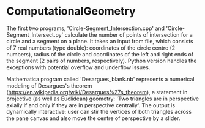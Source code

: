 # ComputationalGeometry
The first two programs, 'Circle-Segment_Intersection.cpp' and 'Circle-Segment_Intersect.py' calculate the number of points of intersection for a circle and a segment on a plane. It takes an input from file, which consists of 7 real numbers (type double): coordinates of the circle centre (2 numbers), radius of the circle and coordinates of the left and right ends of the segment (2 pairs of numbers, respectively). Python version handles the exceptions with potential overflow and underflow issues.

Mathematica program called 'Desargues_blank.nb' represents a numerical modeling of Desargues's theorem (https://en.wikipedia.org/wiki/Desargues%27s_theorem), a statement in projective (as well as Euclidean) geometry: 'Two triangles are in perspective axially if and only if they are in perspective centrally'. The output is dynamically interactive: user can stir the vertices of both triangles across the pane canvas and also move the centre of perspective by a slider.
